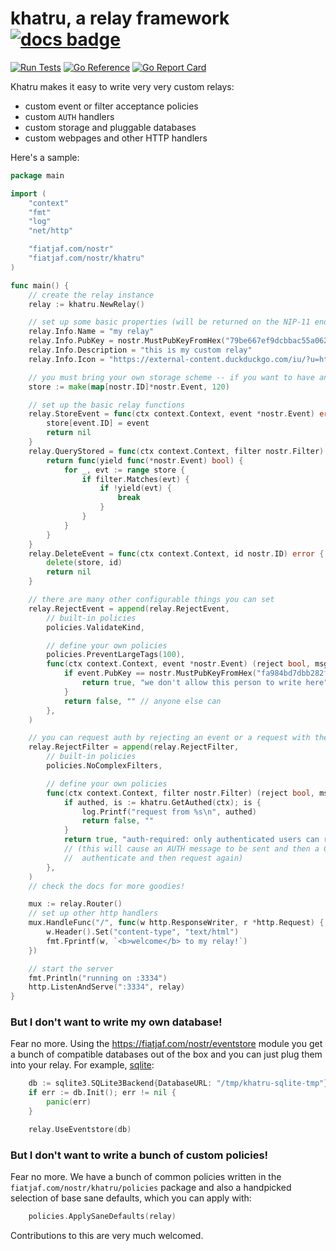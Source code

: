 # khatru, a relay framework [![docs badge](https://img.shields.io/badge/docs-reference-blue)](https://pkg.go.dev/fiatjaf.com/nostr/khatru#Relay)

[![Run Tests](https://github.com/fiatjaf/khatru/actions/workflows/test.yml/badge.svg)](https://github.com/fiatjaf/khatru/actions/workflows/test.yml)
[![Go Reference](https://pkg.go.dev/badge/fiatjaf.com/nostr/khatru.svg)](https://pkg.go.dev/fiatjaf.com/nostr/khatru)
[![Go Report Card](https://goreportcard.com/badge/fiatjaf.com/nostr/khatru)](https://goreportcard.com/report/fiatjaf.com/nostr/khatru)

Khatru makes it easy to write very very custom relays:

  - custom event or filter acceptance policies
  - custom `AUTH` handlers
  - custom storage and pluggable databases
  - custom webpages and other HTTP handlers

Here's a sample:

```go
package main

import (
	"context"
	"fmt"
	"log"
	"net/http"

	"fiatjaf.com/nostr"
	"fiatjaf.com/nostr/khatru"
)

func main() {
	// create the relay instance
	relay := khatru.NewRelay()

	// set up some basic properties (will be returned on the NIP-11 endpoint)
	relay.Info.Name = "my relay"
	relay.Info.PubKey = nostr.MustPubKeyFromHex("79be667ef9dcbbac55a06295ce870b07029bfcdb2dce28d959f2815b16f81798")
	relay.Info.Description = "this is my custom relay"
	relay.Info.Icon = "https://external-content.duckduckgo.com/iu/?u=https%3A%2F%2Fliquipedia.net%2Fcommons%2Fimages%2F3%2F35%2FSCProbe.jpg&f=1&nofb=1&ipt=0cbbfef25bce41da63d910e86c3c343e6c3b9d63194ca9755351bb7c2efa3359&ipo=images"

	// you must bring your own storage scheme -- if you want to have any
	store := make(map[nostr.ID]*nostr.Event, 120)

	// set up the basic relay functions
	relay.StoreEvent = func(ctx context.Context, event *nostr.Event) error {
		store[event.ID] = event
		return nil
	}
	relay.QueryStored = func(ctx context.Context, filter nostr.Filter) iter.Seq[*nostr.Event] {
		return func(yield func(*nostr.Event) bool) {
			for _, evt := range store {
				if filter.Matches(evt) {
					if !yield(evt) {
						break
					}
				}
			}
		}
	}
	relay.DeleteEvent = func(ctx context.Context, id nostr.ID) error {
		delete(store, id)
		return nil
	}

	// there are many other configurable things you can set
	relay.RejectEvent = append(relay.RejectEvent,
		// built-in policies
		policies.ValidateKind,

		// define your own policies
		policies.PreventLargeTags(100),
		func(ctx context.Context, event *nostr.Event) (reject bool, msg string) {
			if event.PubKey == nostr.MustPubKeyFromHex("fa984bd7dbb282f07e16e7ae87b26a2a7b9b90b7246a44771f0cf5ae58018f52") {
				return true, "we don't allow this person to write here"
			}
			return false, "" // anyone else can
		},
	)

	// you can request auth by rejecting an event or a request with the prefix "auth-required: "
	relay.RejectFilter = append(relay.RejectFilter,
		// built-in policies
		policies.NoComplexFilters,

		// define your own policies
		func(ctx context.Context, filter nostr.Filter) (reject bool, msg string) {
			if authed, is := khatru.GetAuthed(ctx); is {
				log.Printf("request from %s\n", authed)
				return false, ""
			}
			return true, "auth-required: only authenticated users can read from this relay"
			// (this will cause an AUTH message to be sent and then a CLOSED message such that clients can
			//  authenticate and then request again)
		},
	)
	// check the docs for more goodies!

	mux := relay.Router()
	// set up other http handlers
	mux.HandleFunc("/", func(w http.ResponseWriter, r *http.Request) {
		w.Header().Set("content-type", "text/html")
		fmt.Fprintf(w, `<b>welcome</b> to my relay!`)
	})

	// start the server
	fmt.Println("running on :3334")
	http.ListenAndServe(":3334", relay)
}
```

### But I don't want to write my own database!

Fear no more. Using the https://fiatjaf.com/nostr/eventstore module you get a bunch of compatible databases out of the box and you can just plug them into your relay. For example, [sqlite](https://pkg.go.dev/fiatjaf.com/nostr/eventstore/sqlite3):

```go
	db := sqlite3.SQLite3Backend{DatabaseURL: "/tmp/khatru-sqlite-tmp"}
	if err := db.Init(); err != nil {
		panic(err)
	}

	relay.UseEventstore(db)
```

### But I don't want to write a bunch of custom policies!

Fear no more. We have a bunch of common policies written in the `fiatjaf.com/nostr/khatru/policies` package and also a handpicked selection of base sane defaults, which you can apply with:

```go
	policies.ApplySaneDefaults(relay)
```

Contributions to this are very much welcomed.
